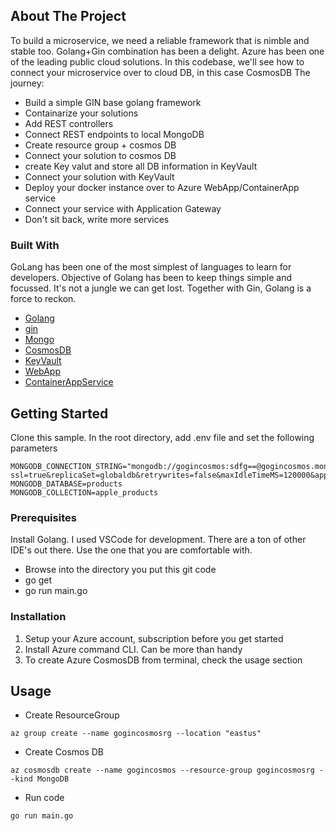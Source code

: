 <!-- ABOUT THE PROJECT -->

## About The Project

To build a microservice, we need a reliable framework that is nimble and stable too. Golang+Gin combination has been a delight. Azure has been one of the leading public cloud solutions. In this codebase, we'll see how to connect your microservice over to cloud DB, in this case CosmosDB
The journey:

- Build a simple GIN base golang framework
- Containarize your solutions
- Add REST controllers
- Connect REST endpoints to local MongoDB
- Create resource group + cosmos DB
- Connect your solution to cosmos DB
- create Key valut and store all DB information in KeyVault
- Connect your solution with KeyVault
- Deploy your docker instance over to Azure WebApp/ContainerApp service
- Connect your service with Application Gateway
- Don't sit back, write more services

### Built With

GoLang has been one of the most simplest of languages to learn for developers. Objective of Golang has been to keep things simple and focussed. It's not a jungle we can get lost.
Together with Gin, Golang is a force to reckon.

- [Golang](https://go.dev)
- [gin](https://github.com/gin-gonic/gin)
- [Mongo](https://www.mongodb.com)
- [CosmosDB](https://azure.microsoft.com/en-us/services/cosmos-db/)
- [KeyVault](https://azure.microsoft.com/en-us/services/key-vault/)
- [WebApp](https://azure.microsoft.com/en-us/services/app-service/web/)
- [ContainerAppService](https://azure.microsoft.com/en-us/services/container-apps/)

<!-- GETTING STARTED -->

## Getting Started

Clone this sample. In the root directory, add .env file and set the following parameters

```
MONGODB_CONNECTION_STRING="mongodb://gogincosmos:sdfg==@gogincosmos.mongo.cosmos.azure.com:10255/?ssl=true&replicaSet=globaldb&retrywrites=false&maxIdleTimeMS=120000&appName=@gogincosmos@"
MONGODB_DATABASE=products
MONGODB_COLLECTION=apple_products
```

### Prerequisites

Install Golang. I used VSCode for development. There are a ton of other IDE's out there. Use the one that you are comfortable with.

- Browse into the directory you put this git code
- go get
- go run main.go

### Installation

1. Setup your Azure account, subscription before you get started
2. Install Azure command CLI. Can be more than handy
3. To create Azure CosmosDB from terminal, check the usage section

<!-- USAGE EXAMPLES -->

## Usage

- Create ResourceGroup

```
az group create --name gogincosmosrg --location "eastus"
```

- Create Cosmos DB

```
az cosmosdb create --name gogincosmos --resource-group gogincosmosrg --kind MongoDB
```

- Run code

```
go run main.go
```
